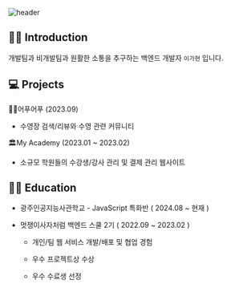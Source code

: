 
![header](https://capsule-render.vercel.app/api?type=wave&color=FFD700&height=200&section=header&text=ka_hyun&animation=scaleIn&fontSize=60&fontAlignY=40)


## 👩‍💻 Introduction
개발팀과 비개발팀과 원활한 소통을 추구하는 백엔드 개발자 `이가현` 입니다.


## 💻 Projects

🏊‍♀️어푸어푸 (2023.09)
* 수영장 검색/리뷰와 수영 관련 커뮤니티 

🏛My Academy (2023.01 ~ 2023.02)
* 소규모 학원들의 수강생/강사 관리 및 결제 관리 웹사이트 


## 🏃‍♂️ Education

* 광주인공지능사관학교 - JavaScript 특화반 ( 2024.08 ~ 현재 )

* 멋쟁이사자처럼 백엔드 스쿨 2기 ( 2022.09 ~ 2023.02 )

	- 개인/팀 웹 서비스 개발/배포 및 협업 경험

  - 우수 프로젝트상 수상
  - 우수 수료생 선정
